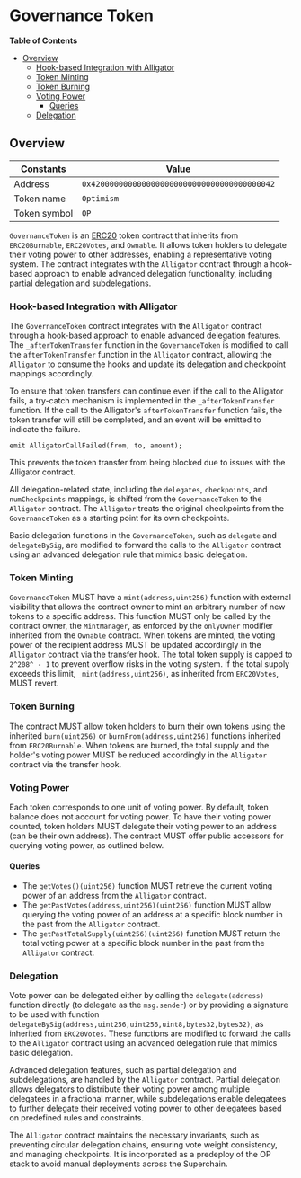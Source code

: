 # Governance Token

<!-- START doctoc generated TOC please keep comment here to allow auto update -->
<!-- DON'T EDIT THIS SECTION, INSTEAD RE-RUN doctoc TO UPDATE -->
**Table of Contents**

- [Overview](#overview)
  - [Hook-based Integration with Alligator](#hook-based-integration-with-alligator)
  - [Token Minting](#token-minting)
  - [Token Burning](#token-burning)
  - [Voting Power](#voting-power)
    - [Queries](#queries)
  - [Delegation](#delegation)

<!-- END doctoc generated TOC please keep comment here to allow auto update -->

## Overview

| Constants    | Value                                        |
|--------------|----------------------------------------------|
| Address      | `0x4200000000000000000000000000000000000042` |
| Token name   | `Optimism`                                   |
| Token symbol | `OP`                                         |

`GovernanceToken` is an [ERC20](https://eips.ethereum.org/EIPS/eip-20) token contract that inherits from `ERC20Burnable`,
`ERC20Votes`, and `Ownable`. It allows token holders to delegate their voting power to other addresses, enabling a representative
voting system. The contract integrates with the `Alligator` contract through a hook-based approach to enable advanced delegation
functionality, including partial delegation and subdelegations.

### Hook-based Integration with Alligator

The `GovernanceToken` contract integrates with the `Alligator` contract through a hook-based approach to enable advanced
delegation features. The `_afterTokenTransfer` function in the `GovernanceToken` is modified to call the `afterTokenTransfer`
function in the `Alligator` contract, allowing the `Alligator` to consume the hooks and update its delegation and checkpoint
mappings accordingly.

To ensure that token transfers can continue even if the call to the Alligator fails, a try-catch mechanism is implemented
in the `_afterTokenTransfer` function. If the call to the Alligator's `afterTokenTransfer` function fails, the token transfer
will still be completed, and an event will be emitted to indicate the failure. 

```solidity
emit AlligatorCallFailed(from, to, amount);
```

This prevents the token transfer from being blocked due to issues with the Alligator contract.

All delegation-related state, including the `delegates`, `checkpoints`, and `numCheckpoints` mappings, is shifted from the
`GovernanceToken` to the `Alligator` contract. The `Alligator` treats the original checkpoints from the `GovernanceToken`
as a starting point for its own checkpoints.

Basic delegation functions in the `GovernanceToken`, such as `delegate` and `delegateBySig`, are modified to forward the
calls to the `Alligator` contract using an advanced delegation rule that mimics basic delegation.

### Token Minting

`GovernanceToken` MUST have a `mint(address,uint256)` function with external visibility that allows the contract owner
to mint an arbitrary number of new tokens to a specific address. This function MUST only be called by the contract
owner, the `MintManager`, as enforced by the `onlyOwner` modifier inherited from the `Ownable` contract. When tokens
are minted, the voting power of the recipient address MUST be updated accordingly in the `Alligator` contract via the
transfer hook. The total token supply is capped to `2^208^ - 1` to prevent overflow risks in the voting system. If the
total supply exceeds this limit, `_mint(address,uint256)`, as inherited from `ERC20Votes`, MUST revert.

### Token Burning

The contract MUST allow token holders to burn their own tokens using the inherited `burn(uint256)` or
`burnFrom(address,uint256)` functions inherited from `ERC20Burnable`. When tokens are burned, the total supply and the
holder's voting power MUST be reduced accordingly in the `Alligator` contract via the transfer hook.

### Voting Power

Each token corresponds to one unit of voting power.
By default, token balance does not account for voting power. To have their voting power counted, token holders MUST delegate
their voting power to an address (can be their own address).
The contract MUST offer public accessors for querying voting power, as outlined below.

#### Queries

- The `getVotes()(uint256)` function MUST retrieve the current voting power of an address from the `Alligator` contract.
- The `getPastVotes(address,uint256)(uint256)` function MUST allow querying the voting power of an address at a specific
  block number in the past from the `Alligator` contract.
- The `getPastTotalSupply(uint256)(uint256)` function MUST return the total voting power at a specific block number in
  the past from the `Alligator` contract.

### Delegation

Vote power can be delegated either by calling the `delegate(address)` function directly (to delegate as the `msg.sender`)
or by providing a signature to be used with function `delegateBySig(address,uint256,uint256,uint8,bytes32,bytes32)`,
as inherited from `ERC20Votes`. These functions are modified to forward the calls to the `Alligator` contract using an
advanced delegation rule that mimics basic delegation.

Advanced delegation features, such as partial delegation and subdelegations, are handled by the `Alligator` contract.
Partial delegation allows delegators to distribute their voting power among multiple delegatees in a fractional manner,
while subdelegations enable delegatees to further delegate their received voting power to other delegatees based on predefined
rules and constraints.

The `Alligator` contract maintains the necessary invariants, such as preventing circular delegation chains, ensuring vote
weight consistency, and managing checkpoints. It is incorporated as a predeploy of the OP stack to avoid manual deployments
across the Superchain.

